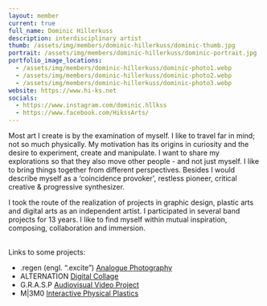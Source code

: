 ```yaml
---
layout: member
current: true
full_name: Dominic Hillerkuss
description: interdisciplinary artist
thumb: /assets/img/members/dominic-hillerkuss/dominic-thumb.jpg
portrait: /assets/img/members/dominic-hillerkuss/dominic-portrait.jpg
portfolio_image_locations:
  - /assets/img/members/dominic-hillerkuss/dominic-photo1.webp
  - /assets/img/members/dominic-hillerkuss/dominic-photo2.webp
  - /assets/img/members/dominic-hillerkuss/dominic-photo3.webp
website: https://www.hi-ks.net
socials:
  - https://www.instagram.com/dominic.hllkss
  - https://www.facebook.com/HikssArts/
---
```

Most art I create is by the examination of myself. I like to travel far in mind; not so much physically.
My motivation has its origins in curiosity and the desire to experiment, create and manipulate. I want to share my explorations so that they also move other people - and not just myself. I like to bring things together from different perspectives. Besides I would describe myself as a ‘coincidence provoker', restless pioneer, critical creative & progressive synthesizer. 

I took the route of the realization of projects in graphic design, plastic arts and digital arts as an independent artist. I participated in several band projects for 13 years. I like to find myself within mutual inspiration, composing, collaboration and immersion. 

<br>
Links to some projects:

- .regen (engl. “.excite”) [Analogue Photography](https://fb.watch/rrPrtiBWf5/)
- ALTERNATION [Digital Collage](https://www.facebook.com/reel/403156437044318)
- G.R.A.S.P [Audiovisual Video Project](https://www.youtube.com/watch?v=Vr6SEmjmvVk)
- M\|3M0 [Interactive Physical Plastics](https://www.instagram.com/s/aGlnaGxpZ2h0OjE3OTk3ODM4OTAzNzQ0ODc4?igsh=OHRncnNmbjVvd3lz)
